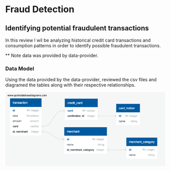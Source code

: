 # Fraud Detection 
## Identifying potential fraudulent transactions 

In this review I wil be analyzing historical credit card transactions and consumption patterns in order to identify possible fraudulent transactions.

** Note data was provided by data-provider. 

### Data Model

Using the data provided by the data-provider, reviewed the csv files and diagramed the tables along with their respective relationships. 

![Fraud Detection Database Relationship Diagram (DRD)](Pictures/Fraud_detection_ERD.png)
